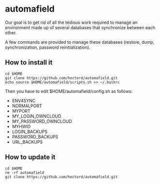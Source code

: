 # automafield

Our goal is to get rid of all the tedious work required to manage an environment made up of several databases that synchronize between each other.

A few commands are provided to manage these databases (restore, dump, synchronization, password reinitialization).

## How to install it

```
cd $HOME
git clone https://github.com/hectord/automafield.git
echo source $HOME/automafield/scripts.sh >> ~/.bashrc
```

Then you have to edit $HOME/automafield/config.sh as follows:
* ENV4SYNC
* NORMALPORT
* MYPORT
* MY_LOGIN_OWNCLOUD
* MY_PASSWORD_OWNCLOUD
* MYHWID
* LOGIN_BACKUPS
* PASSWORD_BACKUPS
* URL_BACKUPS

## How to update it

```
cd $HOME
rm -rf automafield
git clone https://github.com/hectord/automafield.git
```
